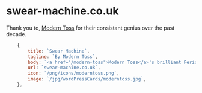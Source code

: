 
# swear-machine.co.uk

Thank you to, [Modern Toss](https://en.wikipedia.org/wiki/Modern_Toss) for their consistant genius over the past decade.

```javascript
    {
        title: `Swear Machine`,
        tagline: `By Modern Toss`,
        body: `<a href="/modern-toss">Modern Toss</a>'s brilliant Periodic Table of Swearing made us laugh a lot. This is an homage to their amazing work`,
        url: `swear-machine.co.uk`,
        icon: `/png/icons/moderntoss.png`,
        image: `/jpg/wordPressCards/moderntoss.jpg`,
    },
```